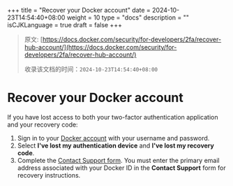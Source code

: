 +++
title = "Recover your Docker account"
date = 2024-10-23T14:54:40+08:00
weight = 10
type = "docs"
description = ""
isCJKLanguage = true
draft = false
+++

> 原文: [https://docs.docker.com/security/for-developers/2fa/recover-hub-account/](https://docs.docker.com/security/for-developers/2fa/recover-hub-account/)
>
> 收录该文档的时间：`2024-10-23T14:54:40+08:00`

# Recover your Docker account

If you have lost access to both your two-factor authentication application and your recovery code:

1. Sign in to your [Docker account](https://app.docker.com/login) with your username and password.
2. Select **I've lost my authentication device** and **I've lost my recovery code**.
3. Complete the [Contact Support form](https://hub.docker.com/support/contact/?category=2fa-lockout). You must enter the primary email address associated with your Docker ID in the **Contact Support** form for recovery instructions.
